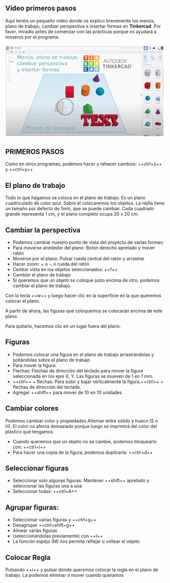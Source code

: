 ## Vídeo primeros pasos

Aquí tenéis un pequeño vídeo donde os explico brevemente los menús, plano de trabajo, cambiar perspectiva e insertar formas en **Tinkercad**. Por favor, miradlo antes de comenzar con las prácticas porque os ayudará a moveros por el programa.

![](img/2022-11-29-16-15-01.png)

## PRIMEROS PASOS

Como en otros programas, podemos hacer y rehacer cambios: ++ctrl+z++ y ++ctrl+y++

## El plano de trabajo

Todo lo que hagamos se coloca en el plano de trabajo. Es un plano cuadriculado de color azul. Sobre él colocaremos los objetos. La rejilla tiene un tamaño por defecto de 1mm, que se puede cambiar. Cada cuadrado grande representa 1 cm, y el plano completo ocupa 20 x 20 cm.

## Cambiar la perspectiva

- Podemos cambiar nuestro punto de vista del proyecto de varias formas:
- Para moverse alrededor del plano: Botón derecho apretado y mover ratón
- Moverse por el plano: Pulsar rueda central del ratón y arrastrar
- Hacer zoom: + o -, o rueda del ratón
- Centrar vista en los objetos seleccionados: ++f++
- Cambiar el plano de trabajo
- Si queremos que un objeto se coloque justo encima de otro, podemos cambiar el plano de trabajo.

Con la tecla ++w++ y luego hacer clic en la superficie en la que queremos colocar el plano.

A partir de ahora, las figuras que coloquemos se colocarán encima de este plano.

Para quitarlo, hacemos clic en un lugar fuera del plano.

## Figuras

- Podemos colocar una figura en el plano de trabajo arrastrándolas y soltándolas sobre el plano de trabajo
- Para mover la figura:
- Flechas: Flechas de dirección del teclado para mover la figura seleccionada en los ejes X, Y. Las figuras se mueven de 1 en 1 mm.
- ++ctrl++ + flechas: Para subir y bajar verticalmente la figura,++ctrl++ + flechas de dirección del teclado.
- Agregar ++shift++ para mover de 10 en 10 unidades

## Cambiar colores

Podemos cambiar color y propiedades Alternar entre sólido y hueco (S o H). El color no afecta demasiado porque luego se imprimirá del color del plástico que tengamos.

- Cuando queremos que un objeto no se cambie, podemos bloquearlo con: ++ctrl+l++
- Para hacer una copia de la figura, podemos duplicarla: ++ctrl+d++

## Seleccionar figuras

- Seleccionar solo algunas figuras: Mantener ++shift++ apretado y seleccionar las figuras una a una
- Seleccionar todas: ++ctrl+A++

## Agrupar figuras:

- Seleccionar varias figuras y ++ctrl+g++
- Desagrupar ++ctrl+shift+g++
- Alinear varias figuras
- (seleccionándolas previamente) con ++l++
- La función espejo (M) nos permite reflejar o voltear el objeto

## Colocar Regla

Pulsando ++r++ y pulsar dónde queremos colocar la regla en el plano de trabajo. La podemos eliminar o mover cuando queramos